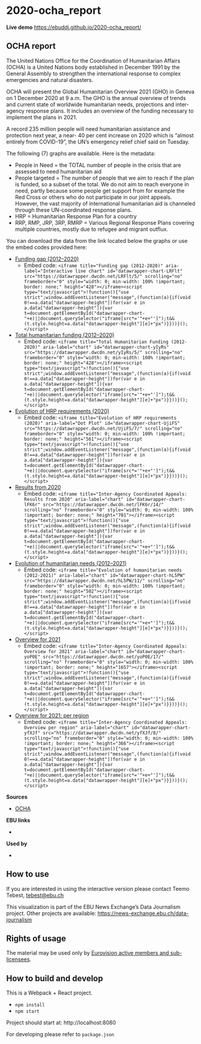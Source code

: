 # 2020-ocha_report

**Live demo** https://ebuddj.github.io/2020-ocha_report/

## OCHA report

The United Nations Office for the Coordination of Humanitarian Affairs (OCHA) is a United Nations body established in December 1991 by the General Assembly to strengthen the international response to complex emergencies and natural disasters.

OCHA will present the Global Humanitarian Overview 2021 (GHO) in Geneva on 1 December 2020 at 9 a.m. The GHO is the annual overview of trends and current state of worldwide humanitarian needs, projections and inter-agency response plans. It includes an overview of the funding necessary to implement the plans in 2021.

A record 235 million people will need humanitarian assistance and protection next year, a near- 40 per cent increase on 2020 which is “almost entirely from COVID-19”, the UN’s emergency relief chief said on Tuesday.

The following (7) graphs are available. Here is the metadata:

* People in Need = the TOTAL number of people in the crisis that are assessed to need humanitarian aid
* People targeted = The number of people that we aim to reach if the plan is funded, so a subset of the total. We do not aim to reach everyone in need, partly because some people get support from for example the Red Cross or others who do not participate in our joint appeals. However, the vast majority of international humanitarian aid is channeled through these UN-coordinated response plans.
* HRP = Humanitarian Response Plan for a country
* RRP, RMP, JRP, 3RP, RMRP = Various Regional Response Plans covering multiple countries, mostly due to refugee and migrant outflux.

You can download the data from the link located below the graphs or use the embed codes provided here:

* [Funding gap (2012–2020)](https://datawrapper.dwcdn.net/LRFlt/5/)
  * Embed code: `<iframe title="Funding gap (2012-2020)" aria-label="Interactive line chart" id="datawrapper-chart-LRFlt" src="https://datawrapper.dwcdn.net/LRFlt/5/" scrolling="no" frameborder="0" style="width: 0; min-width: 100% !important; border: none;" height="428"></iframe><script type="text/javascript">!function(){"use strict";window.addEventListener("message",(function(a){if(void 0!==a.data["datawrapper-height"])for(var e in a.data["datawrapper-height"]){var t=document.getElementById("datawrapper-chart-"+e)||document.querySelector("iframe[src*='"+e+"']");t&&(t.style.height=a.data["datawrapper-height"][e]+"px")}}))}();</script>`
* [Total humanitarian funding (2012–2020)](https://datawrapper.dwcdn.net/yIyRs/5/)
  * Embed code: `<iframe title="Total Humanitarian Funding (2012-2020)" aria-label="chart" id="datawrapper-chart-yIyRs" src="https://datawrapper.dwcdn.net/yIyRs/5/" scrolling="no" frameborder="0" style="width: 0; min-width: 100% !important; border: none;" height="428"></iframe><script type="text/javascript">!function(){"use strict";window.addEventListener("message",(function(a){if(void 0!==a.data["datawrapper-height"])for(var e in a.data["datawrapper-height"]){var t=document.getElementById("datawrapper-chart-"+e)||document.querySelector("iframe[src*='"+e+"']");t&&(t.style.height=a.data["datawrapper-height"][e]+"px")}}))}();</script>`
* [Evolution of HRP requirements (2020)](https://datawrapper.dwcdn.net/UjiFS/7/)
  * Embed code: `<iframe title="Evolution of HRP requirements (2020)" aria-label="Dot Plot" id="datawrapper-chart-UjiFS" src="https://datawrapper.dwcdn.net/UjiFS/7/" scrolling="no" frameborder="0" style="width: 0; min-width: 100% !important; border: none;" height="561"></iframe><script type="text/javascript">!function(){"use strict";window.addEventListener("message",(function(a){if(void 0!==a.data["datawrapper-height"])for(var e in a.data["datawrapper-height"]){var t=document.getElementById("datawrapper-chart-"+e)||document.querySelector("iframe[src*='"+e+"']");t&&(t.style.height=a.data["datawrapper-height"][e]+"px")}}))}();</script>`
* [Results from 2020](https://datawrapper.dwcdn.net/lFK6r/14/)
  * Embed code: `<iframe title="Inter-Agency Coordinated Appeals: Results from 2020" aria-label="chart" id="datawrapper-chart-lFK6r" src="https://datawrapper.dwcdn.net/lFK6r/14/" scrolling="no" frameborder="0" style="width: 0; min-width: 100% !important; border: none;" height="701"></iframe><script type="text/javascript">!function(){"use strict";window.addEventListener("message",(function(a){if(void 0!==a.data["datawrapper-height"])for(var e in a.data["datawrapper-height"]){var t=document.getElementById("datawrapper-chart-"+e)||document.querySelector("iframe[src*='"+e+"']");t&&(t.style.height=a.data["datawrapper-height"][e]+"px")}}))}();</script>`
* [Evolution of humanitarian needs (2012–2021)](https://datawrapper.dwcdn.net/hL5PW/11/)
  * Embed code: `<iframe title="Evolution of humanitarian needs (2012-2021)" aria-label="chart" id="datawrapper-chart-hL5PW" src="https://datawrapper.dwcdn.net/hL5PW/11/" scrolling="no" frameborder="0" style="width: 0; min-width: 100% !important; border: none;" height="502"></iframe><script type="text/javascript">!function(){"use strict";window.addEventListener("message",(function(a){if(void 0!==a.data["datawrapper-height"])for(var e in a.data["datawrapper-height"]){var t=document.getElementById("datawrapper-chart-"+e)||document.querySelector("iframe[src*='"+e+"']");t&&(t.style.height=a.data["datawrapper-height"][e]+"px")}}))}();</script>`
* [Overview for 2021](https://datawrapper.dwcdn.net/yoP0E/17/)
  * Embed code: `<iframe title="Inter-Agency Coordinated Appeals: Overview for 2021" aria-label="chart" id="datawrapper-chart-yoP0E" src="https://datawrapper.dwcdn.net/yoP0E/17/" scrolling="no" frameborder="0" style="width: 0; min-width: 100% !important; border: none;" height="1657"></iframe><script type="text/javascript">!function(){"use strict";window.addEventListener("message",(function(a){if(void 0!==a.data["datawrapper-height"])for(var e in a.data["datawrapper-height"]){var t=document.getElementById("datawrapper-chart-"+e)||document.querySelector("iframe[src*='"+e+"']");t&&(t.style.height=a.data["datawrapper-height"][e]+"px")}}))}();</script>`
* [Overview for 2021: per region](https://datawrapper.dwcdn.net/yfXJf/8/)
  * Embed code: `<iframe title="Inter-Agency Coordinated Appeals: Overview per region" aria-label="chart" id="datawrapper-chart-yfXJf" src="https://datawrapper.dwcdn.net/yfXJf/8/" scrolling="no" frameborder="0" style="width: 0; min-width: 100% !important; border: none;" height="366"></iframe><script type="text/javascript">!function(){"use strict";window.addEventListener("message",(function(a){if(void 0!==a.data["datawrapper-height"])for(var e in a.data["datawrapper-height"]){var t=document.getElementById("datawrapper-chart-"+e)||document.querySelector("iframe[src*='"+e+"']");t&&(t.style.height=a.data["datawrapper-height"][e]+"px")}}))}();</script>`

**Sources**
* [OCHA](https://www.unocha.org/)

**EBU links**
* []()

**Used by**
* []()

## How to use

If you are interested in using the interactive version please contact Teemo Tebest, tebest@ebu.ch

This visualization is part of the EBU News Exchange’s Data Journalism project. Other projects are available: https://news-exchange.ebu.ch/data-journalism

## Rights of usage

The material may be used only by [Eurovision active members and sub-licensees](https://www.ebu.ch/eurovision-news/members-and-sublicensees).

## How to build and develop

This is a Webpack + React project.

* `npm install`
* `npm start`

Project should start at: http://localhost:8080

For developing please refer to `package.json`